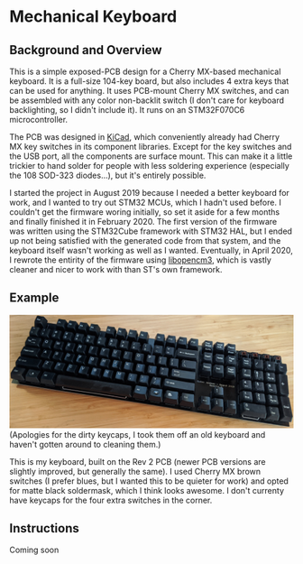 # Mechanical Keyboard

## Background and Overview
This is a simple exposed-PCB design for a Cherry MX-based mechanical keyboard. It is a full-size 104-key board, but also
includes 4 extra keys that can be used for anything. It uses PCB-mount Cherry MX switches, and can be assembled with any
color non-backlit switch (I don't care for keyboard backlighting, so I didn't include it). It runs on an STM32F070C6
microcontroller.

The PCB was designed in [KiCad](https://kicad-pcb.org), which conveniently already had Cherry MX key switches in its
component libraries. Except for the key switches and the USB port, all the components are surface mount. This can make
it a little trickier to hand solder for people with less soldering experience (especially the 108 SOD-323 diodes...),
but it's entirely possible.

I started the project in August 2019 because I needed a better keyboard for work, and I wanted to try out STM32 MCUs,
which I hadn't used before. I couldn't get the firmware woring initially, so set it aside for a few months and finally
finished it in February 2020. The first version of the firmware was written using the STM32Cube framework with
STM32 HAL, but I ended up not being satisfied with the generated code from that system, and the keyboard itself wasn't
working as well as I wanted. Eventually, in April 2020, I rewrote the entirity of the firmware using
[libopencm3](https://gitub.com/libopencm3/libopencm3), which is vastly cleaner and nicer to work with than ST's own
framework.

## Example
![](https://github.com/nelluq/mechanical_keyboard/raw/master/images/keyboard-assembled.jpg)
(Apologies for the dirty keycaps, I took them off an old keyboard and haven't gotten around to cleaning them.)

This is my keyboard, built on the Rev 2 PCB (newer PCB versions are slightly improved, but generally the same). I used
Cherry MX brown switches (I prefer blues, but I wanted this to be quieter for work) and opted for matte black
soldermask, which I think looks awesome. I don't currenty have keycaps for the four extra switches in the corner.

## Instructions
Coming soon